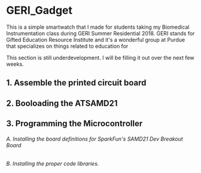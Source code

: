 # GERI_Gadget
This is a simple smartwatch that I made for students taking my Biomedical Instrumentation class during GERI Summer Residential 2018. GERI stands for Gifted Education Resource Institute and it's a wonderful group at Purdue that specializes on things related to education for

This section is still underdevelopment. I will be filling it out over the next few weeks.

## 1. Assemble the printed circuit board

## 2. Booloading the ATSAMD21

## 3. Programming the Microcontroller
###### A. Installing the board definitions for SparkFun's SAMD21 Dev Breakout Board
###### B. Installing the proper code libraries.
